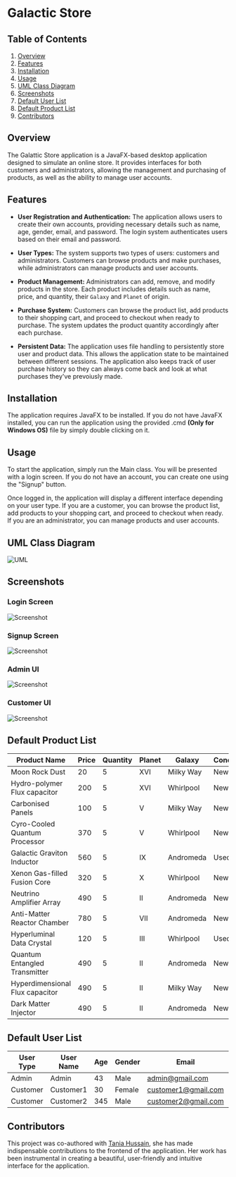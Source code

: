 # Galactic Store

## Table of Contents
1. [Overview](#overview)
2. [Features](#features)
3. [Installation](#installation)
4. [Usage](#usage)
5. [UML Class Diagram](#uml-class-diagram)
6. [Screenshots](#screenshots)
7. [Default User List](#default-user-list)
8. [Default Product List](#default-product-list)
9. [Contributors](#contributors)

## Overview

The Galattic Store application is a JavaFX-based desktop application designed to simulate an online store. It provides interfaces for both customers and administrators, allowing the management and purchasing of products, as well as the ability to manage user accounts.

## Features

- **User Registration and Authentication:** The application allows users to create their own accounts, providing necessary details such as name, age, gender, email, and password. The login system authenticates users based on their email and password.

- **User Types:** The system supports two types of users: customers and administrators. Customers can browse products and make purchases, while administrators can manage products and user accounts.

- **Product Management:** Administrators can add, remove, and modify products in the store. Each product includes details such as name, price, and quantity, their `Galaxy` and `Planet` of origin.

- **Purchase System:** Customers can browse the product list, add products to their shopping cart, and proceed to checkout when ready to purchase. The system updates the product quantity accordingly after each purchase.

- **Persistent Data:** The application uses file handling to persistently store user and product data. This allows the application state to be maintained between different sessions. The application also keeps track of user purchase history so they can always come back and look at what purchases they've prevoiusly made.

## Installation

The application requires JavaFX to be installed. If you do not have JavaFX installed, you can run the application using the provided .cmd **(Only for Windows OS)** file by simply double clicking on it.

## Usage

To start the application, simply run the Main class. You will be presented with a login screen. If you do not have an account, you can create one using the "Signup" button.

Once logged in, the application will display a different interface depending on your user type. If you are a customer, you can browse the product list, add products to your shopping cart, and proceed to checkout when ready. If you are an administrator, you can manage products and user accounts.

## UML Class Diagram
![UML](preview/GalacticStoreUML.png)

## Screenshots
### Login Screen
![Screenshot](preview/loginScreen.png)
### Signup Screen
![Screenshot](preview/signUpScreen.png)
### Admin UI
![Screenshot](preview/adminUI.png)
### Customer UI
![Screenshot](preview/customerUI.png)

## Default Product List

| Product Name                        | Price | Quantity | Planet | Galaxy    | Condition |
| ----------------------------------- | ----- | -------- | ------ | --------- | --------- |
| Moon Rock Dust                      | 20    | 5        | XVI    | Milky Way | New       |
| Hydro-polymer Flux capacitor        | 200   | 5        | XVI    | Whirlpool | New       |
| Carbonised Panels                   | 100   | 5        | V      | Milky Way | New       |
| Cyro-Cooled Quantum Processor       | 370   | 5        | V      | Whirlpool | New       |
| Galactic Graviton Inductor          | 560   | 5        | IX     | Andromeda | Used      |
| Xenon Gas-filled Fusion Core        | 320   | 5        | X      | Whirlpool | New       |
| Neutrino Amplifier Array            | 490   | 5        | II     | Andromeda | New       |
| Anti-Matter Reactor Chamber         | 780   | 5        | VII    | Andromeda | New       |
| Hyperluminal Data Crystal           | 120   | 5        | III    | Whirlpool | Used      |
| Quantum Entangled Transmitter       | 490   | 5        | II     | Andromeda | New       |
| Hyperdimensional Flux capacitor     | 490   | 5        | II     | Milky Way | New       |
| Dark Matter Injector                | 490   | 5        | II     | Andromeda | New       |

## Default User List

| User Type | User Name | Age | Gender | Email                 | Password  |
| --------- | --------- | --- | ------ | --------------------- | --------- |
| Admin     | Admin     | 43  | Male   | admin@gmail.com       | password  |
| Customer  | Customer1 | 30  | Female | customer1@gmail.com   | password  |
| Customer  | Customer2 | 345 | Male   | customer2@gmail.com   | password  |


## Contributors

This project was co-authored with [Tania Hussain](https://github.com/TaniaHussain), she has made indispensable contributions to the frontend of the application. Her work has been instrumental in creating a beautiful, user-friendly and intuitive interface for the application.
